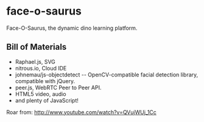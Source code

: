 face-o-saurus
=============

Face-O-Saurus, the dynamic dino learning platform.

## Bill of Materials
* Raphael.js, SVG
* nitrous.io, Cloud IDE
* johnemau/js-objectdetect -- OpenCV-compatible facial detection library, compatible with jQuery.
* peer.js, WebRTC Peer to Peer API.
* HTML5 video, audio
* and plenty of JavaScript!

Roar from:
http://www.youtube.com/watch?v=QVujWUj_1Cc
